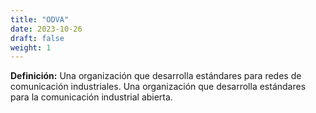 ```yaml
---
title: "ODVA"
date: 2023-10-26
draft: false
weight: 1
---
```


**Definición:** Una organización que desarrolla estándares para redes de comunicación industriales. Una organización que desarrolla estándares para la comunicación industrial abierta.
